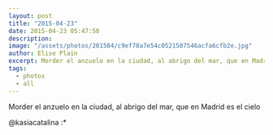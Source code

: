 ```yaml
---
layout: post
title: "2015-04-23"
date: 2015-04-23 05:47:50
description: 
image: "/assets/photos/201504/c9ef78a7e54c0521507546acfa6cfb2e.jpg"
author: Elise Plain
excerpt: Morder el anzuelo en la ciudad, al abrigo del mar, que en Madrid es el cielo
tags: 
  - photos
  - all
---
```


Morder el anzuelo en la ciudad, al abrigo del mar, que en Madrid es el cielo
<p></p>
<p>@kasiacatalina :*</p>